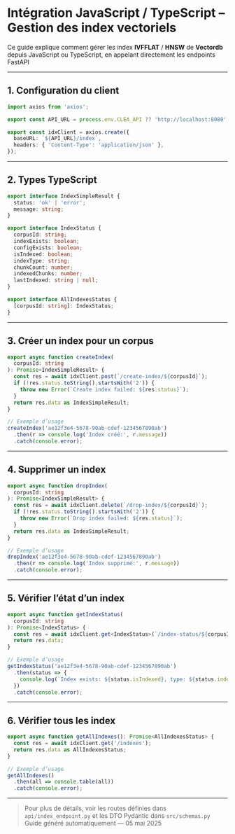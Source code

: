 
# Intégration JavaScript / TypeScript – Gestion des index vectoriels

Ce guide explique comment gérer les index **IVFFLAT** / **HNSW** de **Vectordb** depuis JavaScript ou TypeScript, en appelant directement les endpoints FastAPI 

---

## 1. Configuration du client

```ts
import axios from 'axios';

export const API_URL = process.env.CLEA_API ?? 'http://localhost:8080';

export const idxClient = axios.create({
  baseURL: `${API_URL}/index`,
  headers: { 'Content-Type': 'application/json' },
});
````

---

## 2. Types TypeScript

```ts
export interface IndexSimpleResult {
  status: 'ok' | 'error';
  message: string;
}

export interface IndexStatus {
  corpusId: string;
  indexExists: boolean;
  configExists: boolean;
  isIndexed: boolean;
  indexType: string;
  chunkCount: number;
  indexedChunks: number;
  lastIndexed: string | null;
}

export interface AllIndexesStatus {
  [corpusId: string]: IndexStatus;
}
```

---

## 3. Créer un index pour un corpus

```ts
export async function createIndex(
  corpusId: string
): Promise<IndexSimpleResult> {
  const res = await idxClient.post(`/create-index/${corpusId}`);
  if (!res.status.toString().startsWith('2')) {
    throw new Error(`Create index failed: ${res.status}`);
  }
  return res.data as IndexSimpleResult;
}

// Exemple d’usage
createIndex('ae12f3e4-5678-90ab-cdef-1234567890ab')
  .then(r => console.log('Index créé:', r.message))
  .catch(console.error);
```

---

## 4. Supprimer un index

```ts
export async function dropIndex(
  corpusId: string
): Promise<IndexSimpleResult> {
  const res = await idxClient.delete(`/drop-index/${corpusId}`);
  if (!res.status.toString().startsWith('2')) {
    throw new Error(`Drop index failed: ${res.status}`);
  }
  return res.data as IndexSimpleResult;
}

// Exemple d’usage
dropIndex('ae12f3e4-5678-90ab-cdef-1234567890ab')
  .then(r => console.log('Index supprimé:', r.message))
  .catch(console.error);
```

---

## 5. Vérifier l’état d’un index

```ts
export async function getIndexStatus(
  corpusId: string
): Promise<IndexStatus> {
  const res = await idxClient.get<IndexStatus>(`/index-status/${corpusId}`);
  return res.data;
}

// Exemple d’usage
getIndexStatus('ae12f3e4-5678-90ab-cdef-1234567890ab')
  .then(status => {
    console.log(`Index exists: ${status.isIndexed}, type: ${status.indexType}`);
  })
  .catch(console.error);
```

---

## 6. Vérifier tous les index

```ts
export async function getAllIndexes(): Promise<AllIndexesStatus> {
  const res = await idxClient.get('/indexes');
  return res.data as AllIndexesStatus;
}

// Exemple d’usage
getAllIndexes()
  .then(all => console.table(all))
  .catch(console.error);
```

---

> Pour plus de détails, voir les routes définies dans `api/index_endpoint.py` et les DTO Pydantic dans `src/schemas.py`&#x20;
> Guide généré automatiquement — 05 mai 2025

